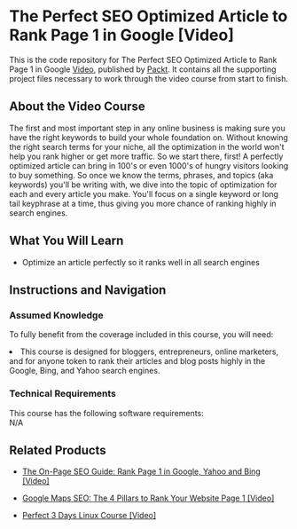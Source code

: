 


# The Perfect SEO Optimized Article to Rank Page 1 in Google [Video]
This is the code repository for The Perfect SEO Optimized Article to Rank Page 1 in Google [Video](https://www.packtpub.com/web-development/perfect-seo-optimized-article-rank-page-1-google-video), published by [Packt](https://www.packtpub.com/?utm_source=github). It contains all the supporting project files necessary to work through the video course from start to finish.
## About the Video Course
The first and most important step in any online business is making sure you have the right keywords to build your whole foundation on. Without knowing the right search terms for your niche, all the optimization in the world won't help you rank higher or get more traffic. So we start there, first! A perfectly optimized article can bring in 100's or even 1000's of hungry visitors looking to buy something. So once we know the terms, phrases, and topics (aka keywords) you'll be writing with, we dive into the topic of optimization for each and every article you make. You'll focus on a single keyword or long tail keyphrase at a time, thus giving you more chance of ranking highly in search engines.



<H2>What You Will Learn</H2>
<DIV class=book-info-will-learn-text>
<UL>
<LI> Optimize an article perfectly so it ranks well in all search engines </LI>
</UL></DIV>

## Instructions and Navigation
### Assumed Knowledge
To fully benefit from the coverage included in this course, you will need:<br/>
<DIV class=book-info-will-learn-text>
<LI>This course is designed for bloggers, entrepreneurs, online marketers, and for anyone token to rank their articles and blog posts highly in the Google, Bing, and Yahoo search engines.</li>
<DIV>

### Technical Requirements
This course has the following software requirements:<br/>
N/A

## Related Products
* [The On-Page SEO Guide: Rank Page 1 in Google, Yahoo and Bing [Video]
](https://www.packtpub.com/web-development/page-seo-guide-rank-page-1-google-yahoo-and-bing-video)

* [Google Maps SEO: The 4 Pillars to Rank Your Website Page 1 [Video]
]( https://www.packtpub.com/web-development/google-maps-seo-4-pillars-rank-your-website-page-1-video)

* [Perfect 3 Days Linux Course [Video]
]( https://www.packtpub.com/networking-and-servers/perfect-3-days-linux-course-video)

